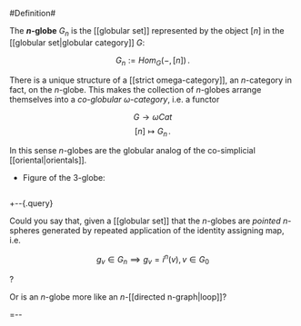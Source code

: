 #Definition#

The **$n$-globe** $G_n$ is the [[globular set]] represented by the object $[n]$ in the [[globular set|globular category]] $G$:

$$
  G_n := Hom_G(-,[n])
  \,.
$$

There is a unique structure of a [[strict omega-category]], an $n$-category in fact, on the $n$-globe. This makes the collection of $n$-globes arrange themselves into a _co-globular $\omega$-category_, i.e. a functor

$$
  G \to \omega Cat
$$
$$
  [n] \mapsto G_n
  \,.
$$

In this sense $n$-globes are the globular analog of the co-simplicial [[oriental|orientals]].

* Figure of the 3-globe:

<img src="http://www.math.uni-hamburg.de/home/schreiber/pics/3globe.gif" alt=""/>

+--{.query}

Could you say that, given a [[globular set]] that the $n$-globes are _pointed_ $n$-spheres generated by repeated application of the identity assigning map, i.e.

$$g_v\in G_n \implies g_v = i^n(v), v\in G_0$$

?

Or is an $n$-globe more like an $n$-[[directed n-graph|loop]]?

=--